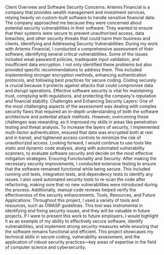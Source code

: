Client Overview and Software Security Concerns:
Artemis Financial is a company that provides wealth management and investment services, relying heavily on custom-built software to handle sensitive financial data. The company approached me because they were concerned about potential security vulnerabilities in their software. They wanted to ensure that their systems were secure to prevent unauthorized access, data breaches, and other security threats that could harm their business and clients.
Identifying and Addressing Security Vulnerabilities:
During my work with Artemis Financial, I conducted a comprehensive assessment of their software, identifying several critical vulnerabilities. Some of the issues included weak password policies, inadequate input validation, and insufficient data encryption. I not only identified these problems but also provided specific recommendations to address them. This included implementing stronger encryption methods, enhancing authentication protocols, and following best practices for secure coding. Coding securely is crucial because it protects against attacks that could compromise data and disrupt operations. Effective software security is vital for maintaining trust, complying with regulations, and protecting the company's reputation and financial stability.
Challenges and Enhancing Security Layers:
One of the most challenging aspects of the assessment was dealing with complex security flaws that required an in-depth understanding of both the software architecture and potential attack methods. However, overcoming these challenges was rewarding, as it improved my skills in areas like penetration testing and threat analysis. To increase the layers of security, I implemented multi-factor authentication, ensured that data was encrypted both at rest and in transit, and tightened access controls to minimize the risk of unauthorized access. Looking forward, I would continue to use tools like static and dynamic code analysis, along with automated vulnerability scanners, to evaluate software security and decide on the most effective mitigation strategies.
Ensuring Functionality and Security:
After making the necessary security improvements, I conducted extensive testing to ensure that the software remained functional while being secure. This included running unit tests, integration tests, and dependency tests to identify any issues. I also used automated security tools to re-scan the code after refactoring, making sure that no new vulnerabilities were introduced during the process. Additionally, manual code reviews helped verify the effectiveness of the security enhancements.
Tools, Resources, and Future Applications:
Throughout this project, I used a variety of tools and resources, such as OWASP guidelines. This tool was instrumental in identifying and fixing security issues, and they will be valuable in future projects. If I were to present this work to future employers, I would highlight it as an example of my ability to effectively secure software, identify vulnerabilities, and implement strong security measures while ensuring that the software remains functional and efficient. This project showcases my technical skills in secure coding, vulnerability assessment, and the application of robust security practices—key areas of expertise in the field of computer science and cybersecurity.
